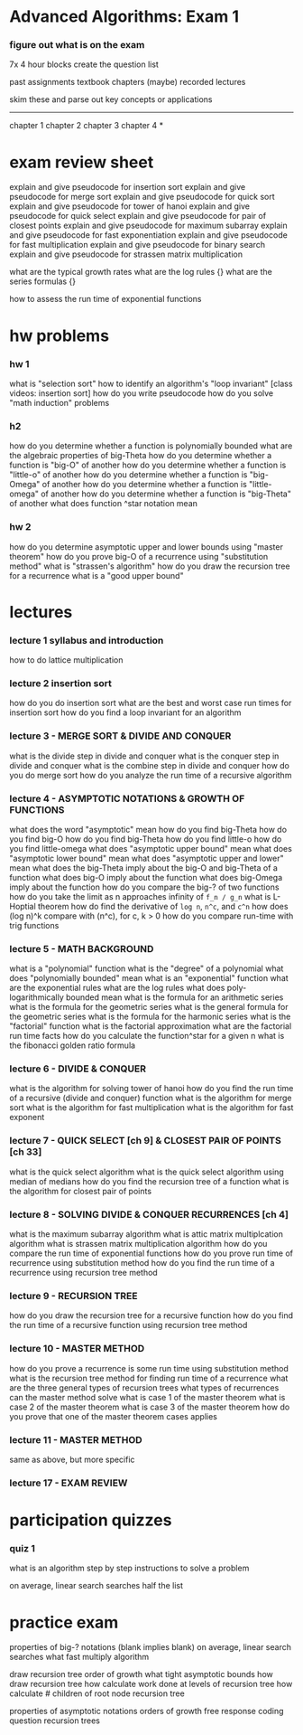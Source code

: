 # Advanced Algorithms: Exam 1

### figure out what is on the exam

7x 4 hour blocks
create the question list

past assignments
textbook chapters
(maybe) recorded lectures

skim these and parse out key concepts or applications

--- 

chapter 1
chapter 2
chapter 3
chapter 4 *

# exam review sheet

explain and give pseudocode for insertion sort
explain and give pseudocode for merge sort
explain and give pseudocode for quick sort
explain and give pseudocode for tower of hanoi
explain and give pseudocode for quick select
explain and give pseudocode for pair of closest points
explain and give pseudocode for maximum subarray
explain and give pseudocode for fast exponentiation
explain and give pseudocode for fast multiplication
explain and give pseudocode for binary search
explain and give pseudocode for strassen matrix multiplication

what are the typical growth rates
what are the log rules {}
what are the series formulas {}

how to assess the run time of exponential functions


# hw problems

### hw 1

what is "selection sort"
how to identify an algorithm's "loop invariant"	[class videos: insertion sort]
how do you write pseudocode 
how do you solve "math induction" problems

### h2

how do you determine whether a function is polynomially bounded
what are the algebraic properties of big-Theta
how do you determine whether a function is "big-O" of another
how do you determine whether a function is "little-o" of another
how do you determine whether a function is "big-Omega" of another
how do you determine whether a function is "little-omega" of another
how do you determine whether a function is "big-Theta" of another
what does function ^star notation mean

### hw 2

how do you determine asymptotic upper and lower bounds using "master theorem"
how do you prove big-O of a recurrence using "substitution method"
what is "strassen's algorithm"
how do you draw the recursion tree for a recurrence
what is a "good upper bound"

# lectures

### lecture 1 syllabus and introduction

how to do lattice multiplication

### lecture 2 insertion sort

how do you do insertion sort 
what are the best and worst case run times for insertion sort
how do you find a loop invariant for an algorithm 

### lecture 3 - MERGE SORT & DIVIDE AND CONQUER

what is the divide step in divide and conquer
what is the conquer step in divide and conquer
what is the combine step in divide and conquer
how do you do merge sort
how do you analyze the run time of a recursive algorithm

### lecture 4 - ASYMPTOTIC NOTATIONS & GROWTH OF FUNCTIONS

what does the word "asymptotic" mean
how do you find big-Theta
how do you find big-O
how do you find big-Theta
how do you find little-o
how do you find little-omega
what does "asymptotic upper bound" mean
what does "asymptotic lower bound" mean
what does "asymptotic upper and lower" mean
what does the big-Theta imply about the big-O and big-Theta of a function
what does big-O imply about the function
what does big-Omega imply about the function
how do you compare the big-? of two functions
how do you take the limit as n approaches infinity of `f_n / g_n`
what is L-Hoptial theorem
how do find the derivative of `log n`, `n^c`, and `c^n`
how does (log n)^k compare with (n^c), for c, k > 0
how do you compare run-time with trig functions

### lecture 5 - MATH BACKGROUND

what is a "polynomial" function
what is the "degree" of a polynomial
what does "polynomially bounded" mean
what is an "exponential" function
what are the exponential rules
what are the log rules
what does poly-logarithmically bounded mean
what is the formula for an arithmetic series
what is the formula for the geometric series
what is the general formula for the geometric series 
what is the formula for the harmonic series
what is the "factorial" function
what is the factorial approximation
what are the factorial run time facts
how do you calculate the function^star for a given n
what is the fibonacci golden ratio formula

### lecture 6 - DIVIDE & CONQUER

what is the algorithm for solving tower of hanoi
how do you find the run time of a recursive (divide and conquer) function
what is the algorithm for merge sort
what is the algorithm for fast multiplication
what is the algorithm for fast exponent

### lecture 7 - QUICK SELECT [ch 9] & CLOSEST PAIR OF POINTS [ch 33] 

what is the quick select algorithm
what is the quick select algorithm using median of medians
how do you find the recursion tree of a function
what is the algorithm for closest pair of points

### lecture 8 - SOLVING DIVIDE & CONQUER RECURRENCES [ch 4]

what is the maximum subarray algorithm
what is attic matrix multiplcation algorithm
what is strassen matrix multiplication algorithm
how do you compare the run time of exponential functions
how do you prove run time of recurrence using substitution method
how do you find the run time of a recurrence using recursion tree method

### lecture 9 - RECURSION TREE 

how do you draw the recursion tree for a recursive function
how do you find the run time of a recursive function using recursion tree method

### lecture 10 - MASTER METHOD

how do you prove a recurrence is some run time using substitution method
what is the recursion tree method for finding run time of a recurrence
what are the three general types of recursion trees
what types of recurrences can the master method solve
what is case 1 of the master theorem
what is case 2 of the master theorem
what is case 3 of the master theorem
how do you prove that one of the master theorem cases applies

### lecture 11 - MASTER METHOD

same as above, but more specific

### lecture 17 - EXAM REVIEW

# participation quizzes

### quiz 1
what is an algorithm
	step by step instructions to solve a problem

on average, linear search searches
	half the list


# practice exam

properties of big-? notations (blank implies blank)
on average, linear search searches 
what fast multiply algorithm

draw recursion tree 
order of growth
what tight asymptotic bounds
how draw recursion tree
how calculate work done at levels of recursion tree
how calculate # children of root node recursion tree

properties of asymptotic notations
orders of growth
free response coding question
recursion trees






